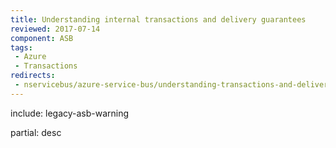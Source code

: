 ```yaml
---
title: Understanding internal transactions and delivery guarantees
reviewed: 2017-07-14
component: ASB
tags:
 - Azure
 - Transactions
redirects:
 - nservicebus/azure-service-bus/understanding-transactions-and-delivery-guarantees
---
```


include: legacy-asb-warning

partial: desc
